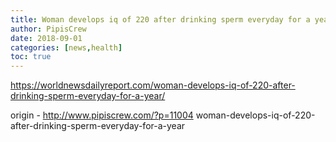 ```yaml
---
title: Woman develops iq of 220 after drinking sperm everyday for a year
author: PipisCrew
date: 2018-09-01
categories: [news,health]
toc: true
---
```


https://worldnewsdailyreport.com/woman-develops-iq-of-220-after-drinking-sperm-everyday-for-a-year/

origin - http://www.pipiscrew.com/?p=11004 woman-develops-iq-of-220-after-drinking-sperm-everyday-for-a-year